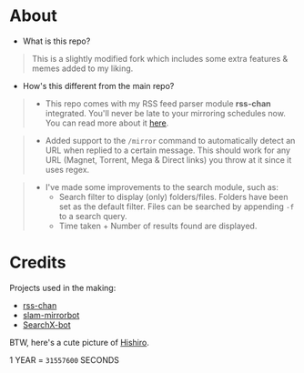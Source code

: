 # About
* What is this repo?
> This is a slightly modified fork which includes some extra features & memes added to my liking.
* How's this different from the main repo?
> * This repo comes with my RSS feed parser module **rss-chan** integrated. You'll never be late to your mirroring schedules now. You can read more about it [here](https://github.com/hyPnOtICDo0g/rss-chan).

>  * Added support to the `/mirror` command to automatically detect an URL when replied to a certain message. This should work for any URL (Magnet, Torrent, Mega & Direct links) you throw at it since it uses regex.

> * I've made some improvements to the search module, such as:  
>   * Search filter to display (only) folders/files. Folders have been set as the default filter. Files can be searched by appending `-f` to a search query.
>   * Time taken + Number of results found are displayed.  

# Credits

Projects used in the making:

* [rss-chan](https://github.com/hyPnOtICDo0g/rss-chan)
* [slam-mirrorbot](https://github.com/Slam-Team/slam-mirrorbot)
* [SearchX-bot](https://github.com/SVR666/SearchX-bot)

BTW, here's a cute picture of [Hishiro](https://i.imgur.com/QPkgVg6.png).

1 YEAR = <code>31557600</code> SECONDS
